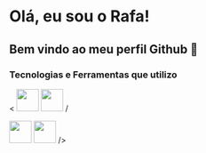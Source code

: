 # Olá, eu sou o Rafa!
## Bem vindo ao meu perfil Github 👋

### Tecnologias e Ferramentas que utilizo

<link rel="stylesheet" type='text/css' href="https://cdn.jsdelivr.net/gh/devicons/devicon@latest/devicon.min.css" /> 
          
<
<img src="https://cdn.jsdelivr.net/gh/devicons/devicon@latest/icons/linux/linux-original.svg" width="40" height="40" />
<img src="https://cdn.jsdelivr.net/gh/devicons/devicon@latest/icons/git/git-original-wordmark.svg" width="40" height="40" /> /
          
<img src="https://cdn.jsdelivr.net/gh/devicons/devicon@latest/icons/python/python-original-wordmark.svg" width="40" height="40" />
<img src="https://cdn.jsdelivr.net/gh/devicons/devicon@latest/icons/vscode/vscode-original-wordmark.svg" width="40" height="40" />
/>
          
          



<!--
**rafa-fsantos/rafa-fsantos** is a ✨ _special_ ✨ repository because its `README.md` (this file) appears on your GitHub profile.

Here are some ideas to get you started:

- 🔭 I’m currently working on ...
- 🌱 I’m currently learning ...
- 👯 I’m looking to collaborate on ...
- 🤔 I’m looking for help with ...
- 💬 Ask me about ...
- 📫 How to reach me: ...
- 😄 Pronouns: ...
- ⚡ Fun fact: ...
-->
